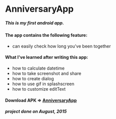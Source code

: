 # AnniversaryApp
##### This is my first android app. 
#### The app contains the following feature:
 - can easily check how long you've been together
 
#### What I've learned after writing this app:
- how to calculate datetime
- how to take screenshot and share
- how to create dialog
- how to use gif in splashscreen
- how to customize editText

#### Download APK => [AnniversaryApp](https://drive.google.com/open?id=0B0TiKxw-s6XAWTNwd210a0V1Vkk)

##### project done on August, 2015
